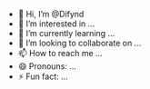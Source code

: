 - 👋 Hi, I’m @Difynd
- 👀 I’m interested in ...
- 🌱 I’m currently learning ...
- 💞️ I’m looking to collaborate on ...
- 📫 How to reach me ...
- 😄 Pronouns: ...
- ⚡ Fun fact: ...

<!---
Difynd/Difynd is a ✨ special ✨ repository because its `README.md` (this file) appears on your GitHub profile.
You can click the Preview link to take a look at your changes.
--->
